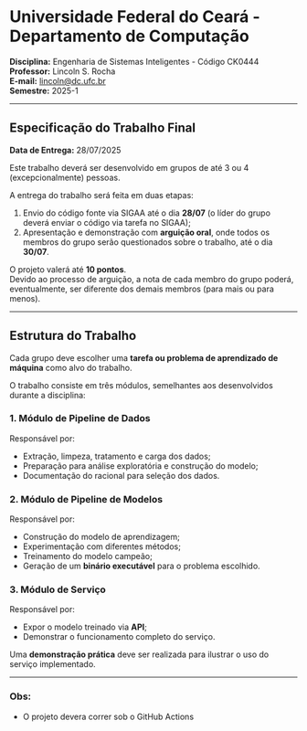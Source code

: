 # Universidade Federal do Ceará - Departamento de Computação

**Disciplina:** Engenharia de Sistemas Inteligentes - Código CK0444  
**Professor:** Lincoln S. Rocha  
**E-mail:** lincoln@dc.ufc.br  
**Semestre:** 2025-1

---

## Especificação do Trabalho Final  
**Data de Entrega:** 28/07/2025

Este trabalho deverá ser desenvolvido em grupos de até 3 ou 4 (excepcionalmente) pessoas.

A entrega do trabalho será feita em duas etapas:

1. Envio do código fonte via SIGAA até o dia **28/07** (o líder do grupo deverá enviar o código via tarefa no SIGAA);  
2. Apresentação e demonstração com **arguição oral**, onde todos os membros do grupo serão questionados sobre o trabalho, até o dia **30/07**.

O projeto valerá até **10 pontos**.  
Devido ao processo de arguição, a nota de cada membro do grupo poderá, eventualmente, ser diferente dos demais membros (para mais ou para menos).

---

## Estrutura do Trabalho

Cada grupo deve escolher uma **tarefa ou problema de aprendizado de máquina** como alvo do trabalho.

O trabalho consiste em três módulos, semelhantes aos desenvolvidos durante a disciplina:

### 1. Módulo de Pipeline de Dados

Responsável por:

- Extração, limpeza, tratamento e carga dos dados;
- Preparação para análise exploratória e construção do modelo;
- Documentação do racional para seleção dos dados.

### 2. Módulo de Pipeline de Modelos

Responsável por:

- Construção do modelo de aprendizagem;
- Experimentação com diferentes métodos;
- Treinamento do modelo campeão;
- Geração de um **binário executável** para o problema escolhido.

### 3. Módulo de Serviço

Responsável por:

- Expor o modelo treinado via **API**;
- Demonstrar o funcionamento completo do serviço.

Uma **demonstração prática** deve ser realizada para ilustrar o uso do serviço implementado.

---
### Obs: 
- O projeto devera correr sob o GitHub Actions
